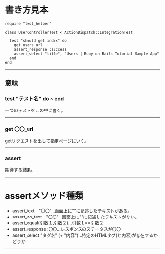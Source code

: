 # 書き方見本
~~~
require "test_helper"

class UserControllerTest < ActionDispatch::IntegrationTest

  test "should get index" do
    get users_url
    assert_response :success
    assert_select "title", "Users | Ruby on Rails Tutorial Sample App"
  end
end
~~~
***

## 意味
### test "テスト名" do ~ end
一つのテストをこの中に書く。   
***

### get 〇〇_url
getリクエストを出して指定ページにいく。
***

### assert
期待する結果。
***


# assertメソッド種類
- assert_text　"〇〇"...画面上に""に記述したテキストがある。    
- assert_no_text　"〇〇"...画面上に""に記述したテキストがない。    
- assert_equal(引数１,引数２)...引数１==引数２    
- assert_response :〇〇...レスポンスのステータスが〇〇    
- assert_select "タグ名" (+ "内容")...特定のHTMLタグ(と内容)が存在するかどうか
***
